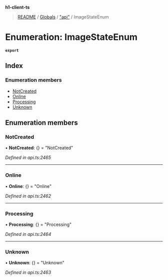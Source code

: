 **h1-client-ts**

> [README](../README.md) / [Globals](../globals.md) / ["api"](../modules/_api_.md) / ImageStateEnum

# Enumeration: ImageStateEnum

**`export`** 

## Index

### Enumeration members

* [NotCreated](_api_.imagestateenum.md#notcreated)
* [Online](_api_.imagestateenum.md#online)
* [Processing](_api_.imagestateenum.md#processing)
* [Unknown](_api_.imagestateenum.md#unknown)

## Enumeration members

### NotCreated

•  **NotCreated**: {} = "NotCreated"

*Defined in api.ts:2465*

___

### Online

•  **Online**: {} = "Online"

*Defined in api.ts:2462*

___

### Processing

•  **Processing**: {} = "Processing"

*Defined in api.ts:2464*

___

### Unknown

•  **Unknown**: {} = "Unknown"

*Defined in api.ts:2463*
